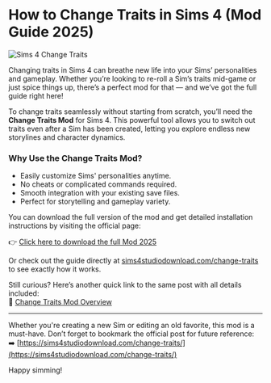 # How to Change Traits in Sims 4 (Mod Guide 2025)

![Sims 4 Change Traits](https://sims4studiodownload.com/wp-content/uploads/2022/07/Sims-4-Change-Traits-1-1024x575.jpg)

Changing traits in Sims 4 can breathe new life into your Sims’ personalities and gameplay. Whether you’re looking to re-roll a Sim’s traits mid-game or just spice things up, there’s a perfect mod for that — and we’ve got the full guide right here!

To change traits seamlessly without starting from scratch, you’ll need the **Change Traits Mod** for Sims 4. This powerful tool allows you to switch out traits even after a Sim has been created, letting you explore endless new storylines and character dynamics.

### Why Use the Change Traits Mod?

- Easily customize Sims' personalities anytime.
- No cheats or complicated commands required.
- Smooth integration with your existing save files.
- Perfect for storytelling and gameplay variety.

You can download the full version of the mod and get detailed installation instructions by visiting the official page:

👉 [Click here to download the full Mod 2025](https://sims4studiodownload.com/change-traits/)

Or check out the guide directly at [sims4studiodownload.com/change-traits](https://sims4studiodownload.com/change-traits/) to see exactly how it works.

Still curious? Here’s another quick link to the same post with all details included:  
🔗 [Change Traits Mod Overview](https://sims4studiodownload.com/change-traits/)

---

Whether you're creating a new Sim or editing an old favorite, this mod is a must-have. Don’t forget to bookmark the official post for future reference:  
➡️ [https://sims4studiodownload.com/change-traits/](https://sims4studiodownload.com/change-traits/)

Happy simming!

